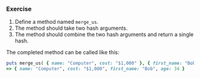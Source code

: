 ### Exercise

1. Define a method named `merge_us`.
2. The method should take two hash arguments.
3. The method should combine the two hash arguments and return a single hash.

The completed method can be called like this:

```ruby
puts merge_us( { name: "Computer", cost: "$1,000" }, { first_name: "Bob", age: 34 } )
=> { name: "Computer", cost: "$1,000", first_name: "Bob", age: 34 }
```
